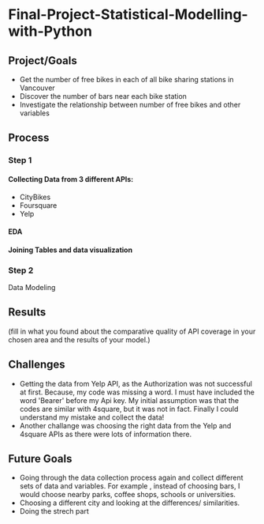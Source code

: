 # Final-Project-Statistical-Modelling-with-Python

## Project/Goals
- Get the number of free bikes in each of all bike sharing stations in Vancouver
- Discover the number of bars near each bike station
- Investigate the relationship between number of free bikes and other variables

## Process

### Step 1
#### Collecting Data from 3 different APIs: 
- CityBikes
- Foursquare
- Yelp
#### EDA
#### Joining Tables and data visualization

### Step 2
Data Modeling

## Results
(fill in what you found about the comparative quality of API coverage in your chosen area and the results of your model.)

## Challenges 
- Getting the data from Yelp API, as the Authorization was not successful at first. Because, my code was missing a word. I must have included the word 'Bearer' before my Api key. My initial assumption was that the codes are similar with 4square, but it was not in fact. Finally I could understand my mistake and collect the data!
- Another challange was choosing the right data from the Yelp and 4square APIs as there were lots of information there.

## Future Goals
- Going through the data collection process again and collect different sets of data and variables. For example , instead of choosing bars, I would choose nearby parks, coffee shops, schools or universities. 
- Choosing a different city and looking at the differences/ similarities.
- Doing the strech part